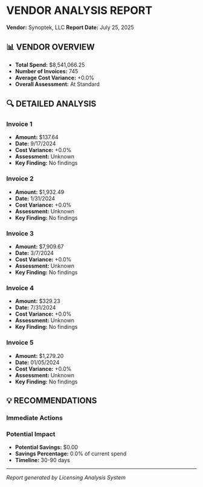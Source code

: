 
# VENDOR ANALYSIS REPORT
**Vendor:** Synoptek, LLC
**Report Date:** July 25, 2025

## 📊 VENDOR OVERVIEW
- **Total Spend:** $8,541,066.25
- **Number of Invoices:** 745
- **Average Cost Variance:** +0.0%
- **Overall Assessment:** At Standard

## 🔍 DETAILED ANALYSIS

### Invoice 1
- **Amount:** $137.64
- **Date:** 9/17/2024
- **Cost Variance:** +0.0%
- **Assessment:** Unknown
- **Key Finding:** No findings

### Invoice 2
- **Amount:** $1,932.49
- **Date:** 1/31/2024
- **Cost Variance:** +0.0%
- **Assessment:** Unknown
- **Key Finding:** No findings

### Invoice 3
- **Amount:** $7,909.67
- **Date:** 3/7/2024
- **Cost Variance:** +0.0%
- **Assessment:** Unknown
- **Key Finding:** No findings

### Invoice 4
- **Amount:** $329.23
- **Date:** 7/31/2024
- **Cost Variance:** +0.0%
- **Assessment:** Unknown
- **Key Finding:** No findings

### Invoice 5
- **Amount:** $1,279.20
- **Date:** 01/05/2024
- **Cost Variance:** +0.0%
- **Assessment:** Unknown
- **Key Finding:** No findings

## 💡 RECOMMENDATIONS

### Immediate Actions

### Potential Impact
- **Potential Savings:** $0.00
- **Savings Percentage:** 0.0% of current spend
- **Timeline:** 30-90 days

---
*Report generated by Licensing Analysis System*

